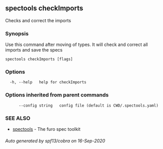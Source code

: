 ## spectools checkImports

Checks and correct the imports

### Synopsis

Use this command after moving of types. It will check and correct all imports and save the specs

```
spectools checkImports [flags]
```

### Options

```
  -h, --help   help for checkImports
```

### Options inherited from parent commands

```
      --config string   config file (default is CWD/.spectools.yaml)
```

### SEE ALSO

* [spectools](spectools.md)	 - The furo spec toolkit

###### Auto generated by spf13/cobra on 16-Sep-2020
